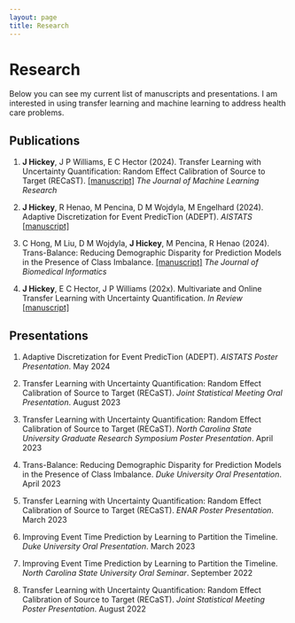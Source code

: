 ```yaml
---
layout: page
title: Research
---
```


<h1> Research </h1>

Below you can see my current list of manuscripts and presentations. I am interested in using transfer learning and machine learning to address health care problems.


## Publications
1. **J Hickey**, J P Williams, E C Hector (2024). Transfer Learning with Uncertainty Quantification: Random Effect Calibration of Source to Target (RECaST). [[manuscript]](https://www.jmlr.org/papers/v25/22-1369.html) _The Journal of Machine Learning Research_

2. **J Hickey**, R Henao, M Pencina, D M Wojdyla, M Engelhard (2024). Adaptive Discretization for Event PredicTion (ADEPT). _AISTATS_ [[manuscript]](https://proceedings.mlr.press/v238/hickey24a.html)
 
3. C Hong, M Liu, D M Wojdyla, **J Hickey**, M Pencina, R Henao (2024). Trans-Balance: Reducing Demographic Disparity for Prediction Models in the Presence of Class Imbalance. [[manuscript]](https://www.sciencedirect.com/science/article/abs/pii/S1532046423002538?via%3Dihub) _The Journal of Biomedical Informatics_

4. **J Hickey**, E C Hector, J P Williams (202x). Multivariate and Online Transfer Learning with Uncertainty Quantification. _In Review_ [[manuscript]](https://arxiv.org/abs/2411.12555)


## Presentations
1. Adaptive Discretization for Event PredicTion (ADEPT). _AISTATS Poster Presentation_. May 2024 

1.	Transfer Learning with Uncertainty Quantification: Random Effect Calibration of Source to Target (RECaST). _Joint Statistical Meeting Oral Presentation_. August 2023

2.	Transfer Learning with Uncertainty Quantification: Random Effect Calibration of Source to Target (RECaST). _North Carolina State University Graduate Research Symposium Poster Presentation_. April 2023

3.	Trans-Balance: Reducing Demographic Disparity for Prediction Models in the Presence of Class Imbalance. _Duke University Oral Presentation_. April 2023

4.	Transfer Learning with Uncertainty Quantification: Random Effect Calibration of Source to Target (RECaST). _ENAR Poster Presentation_. March 2023

5.	Improving Event Time Prediction by Learning to Partition the Timeline. _Duke University Oral Presentation_. March 2023

6.	Improving Event Time Prediction by Learning to Partition the Timeline. _North Carolina State University Oral Seminar_. September 2022

7.	Transfer Learning with Uncertainty Quantification: Random Effect Calibration of Source to Target (RECaST). _Joint Statistical Meeting Poster Presentation_. August 2022
